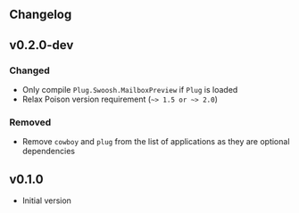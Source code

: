 ## Changelog

## v0.2.0-dev
### Changed
- Only compile `Plug.Swoosh.MailboxPreview` if `Plug` is loaded
- Relax Poison version requirement (`~> 1.5 or ~> 2.0`)

### Removed
- Remove `cowboy` and `plug` from the list of applications as they are optional
dependencies

## v0.1.0

* Initial version
